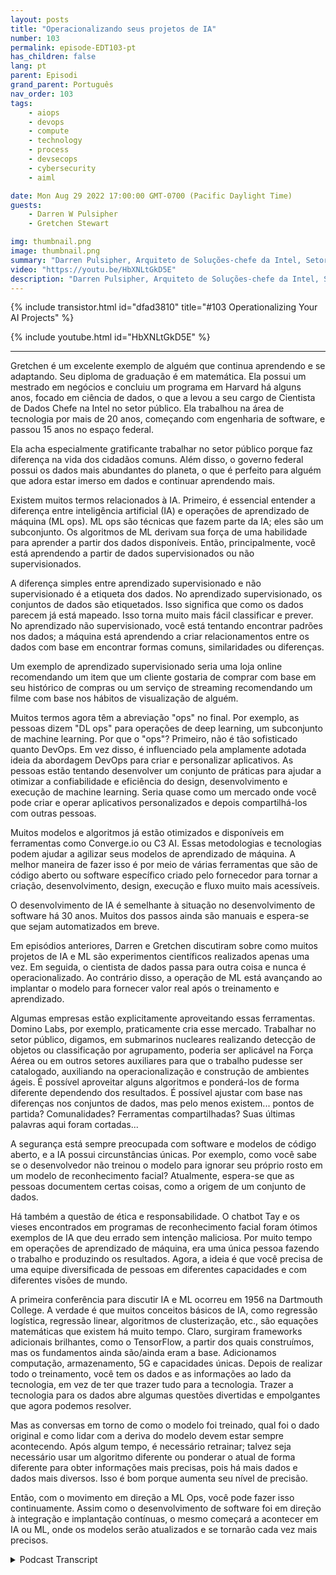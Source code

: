 ```yaml
---
layout: posts
title: "Operacionalizando seus projetos de IA"
number: 103
permalink: episode-EDT103-pt
has_children: false
lang: pt
parent: Episodi
grand_parent: Português
nav_order: 103
tags:
    - aiops
    - devops
    - compute
    - technology
    - process
    - devsecops
    - cybersecurity
    - aiml

date: Mon Aug 29 2022 17:00:00 GMT-0700 (Pacific Daylight Time)
guests:
    - Darren W Pulsipher
    - Gretchen Stewart

img: thumbnail.png
image: thumbnail.png
summary: "Darren Pulsipher, Arquiteto de Soluções-chefe da Intel, Setor Público, e Gretchen Stewart, Cientista de Dados-chefe da Intel, Setor Público, discutem a operacionalização de projetos de IA."
video: "https://youtu.be/HbXNLtGkD5E"
description: "Darren Pulsipher, Arquiteto de Soluções-chefe da Intel, Setor Público, e Gretchen Stewart, Cientista de Dados-chefe da Intel, Setor Público, discutem a operacionalização de projetos de IA."
---
```


<div>
{% include transistor.html id="dfad3810" title="#103 Operationalizing Your AI Projects" %}

{% include youtube.html id="HbXNLtGkD5E" %}
</div>

---

Gretchen é um excelente exemplo de alguém que continua aprendendo e se adaptando. Seu diploma de graduação é em matemática. Ela possui um mestrado em negócios e concluiu um programa em Harvard há alguns anos, focado em ciência de dados, o que a levou a seu cargo de Cientista de Dados Chefe na Intel no setor público. Ela trabalhou na área de tecnologia por mais de 20 anos, começando com engenharia de software, e passou 15 anos no espaço federal.

Ela acha especialmente gratificante trabalhar no setor público porque faz diferença na vida dos cidadãos comuns. Além disso, o governo federal possui os dados mais abundantes do planeta, o que é perfeito para alguém que adora estar imerso em dados e continuar aprendendo mais.

Existem muitos termos relacionados à IA. Primeiro, é essencial entender a diferença entre inteligência artificial (IA) e operações de aprendizado de máquina (ML ops). ML ops são técnicas que fazem parte da IA; eles são um subconjunto. Os algoritmos de ML derivam sua força de uma habilidade para aprender a partir dos dados disponíveis. Então, principalmente, você está aprendendo a partir de dados supervisionados ou não supervisionados.

A diferença simples entre aprendizado supervisionado e não supervisionado é a etiqueta dos dados. No aprendizado supervisionado, os conjuntos de dados são etiquetados. Isso significa que como os dados parecem já está mapeado. Isso torna muito mais fácil classificar e prever. No aprendizado não supervisionado, você está tentando encontrar padrões nos dados; a máquina está aprendendo a criar relacionamentos entre os dados com base em encontrar formas comuns, similaridades ou diferenças.

Um exemplo de aprendizado supervisionado seria uma loja online recomendando um item que um cliente gostaria de comprar com base em seu histórico de compras ou um serviço de streaming recomendando um filme com base nos hábitos de visualização de alguém.

Muitos termos agora têm a abreviação "ops" no final. Por exemplo, as pessoas dizem "DL ops" para operações de deep learning, um subconjunto de machine learning. Por que o "ops"? Primeiro, não é tão sofisticado quanto DevOps. Em vez disso, é influenciado pela amplamente adotada ideia da abordagem DevOps para criar e personalizar aplicativos. As pessoas estão tentando desenvolver um conjunto de práticas para ajudar a otimizar a confiabilidade e eficiência do design, desenvolvimento e execução de machine learning. Seria quase como um mercado onde você pode criar e operar aplicativos personalizados e depois compartilhá-los com outras pessoas.

Muitos modelos e algoritmos já estão otimizados e disponíveis em ferramentas como Converge.io ou C3 AI. Essas metodologias e tecnologias podem ajudar a agilizar seus modelos de aprendizado de máquina. A melhor maneira de fazer isso é por meio de várias ferramentas que são de código aberto ou software específico criado pelo fornecedor para tornar a criação, desenvolvimento, design, execução e fluxo muito mais acessíveis.

O desenvolvimento de IA é semelhante à situação no desenvolvimento de software há 30 anos. Muitos dos passos ainda são manuais e espera-se que sejam automatizados em breve.

Em episódios anteriores, Darren e Gretchen discutiram sobre como muitos projetos de IA e ML são experimentos científicos realizados apenas uma vez. Em seguida, o cientista de dados passa para outra coisa e nunca é operacionalizado. Ao contrário disso, a operação de ML está avançando ao implantar o modelo para fornecer valor real após o treinamento e aprendizado.

Algumas empresas estão explicitamente aproveitando essas ferramentas. Domino Labs, por exemplo, praticamente cria esse mercado. Trabalhar no setor público, digamos, em submarinos nucleares realizando detecção de objetos ou classificação por agrupamento, poderia ser aplicável na Força Aérea ou em outros setores auxiliares para que o trabalho pudesse ser catalogado, auxiliando na operacionalização e construção de ambientes ágeis. É possível aproveitar alguns algoritmos e ponderá-los de forma diferente dependendo dos resultados. É possível ajustar com base nas diferenças nos conjuntos de dados, mas pelo menos existem... pontos de partida? Comunalidades? Ferramentas compartilhadas? Suas últimas palavras aqui foram cortadas...

A segurança está sempre preocupada com software e modelos de código aberto, e a IA possui circunstâncias únicas. Por exemplo, como você sabe se o desenvolvedor não treinou o modelo para ignorar seu próprio rosto em um modelo de reconhecimento facial? Atualmente, espera-se que as pessoas documentem certas coisas, como a origem de um conjunto de dados.

Há também a questão de ética e responsabilidade. O chatbot Tay e os vieses encontrados em programas de reconhecimento facial foram ótimos exemplos de IA que deu errado sem intenção maliciosa. Por muito tempo em operações de aprendizado de máquina, era uma única pessoa fazendo o trabalho e produzindo os resultados. Agora, a ideia é que você precisa de uma equipe diversificada de pessoas em diferentes capacidades e com diferentes visões de mundo.

A primeira conferência para discutir IA e ML ocorreu em 1956 na Dartmouth College. A verdade é que muitos conceitos básicos de IA, como regressão logística, regressão linear, algoritmos de clusterização, etc., são equações matemáticas que existem há muito tempo. Claro, surgiram frameworks adicionais brilhantes, como o TensorFlow, a partir dos quais construímos, mas os fundamentos ainda são/ainda eram a base. Adicionamos computação, armazenamento, 5G e capacidades únicas. Depois de realizar todo o treinamento, você tem os dados e as informações ao lado da tecnologia, em vez de ter que trazer tudo para a tecnologia. Trazer a tecnologia para os dados abre algumas questões divertidas e empolgantes que agora podemos resolver.

Mas as conversas em torno de como o modelo foi treinado, qual foi o dado original e como lidar com a deriva do modelo devem estar sempre acontecendo. Após algum tempo, é necessário retrainar; talvez seja necessário usar um algoritmo diferente ou ponderar o atual de forma diferente para obter informações mais precisas, pois há mais dados e dados mais diversos. Isso é bom porque aumenta seu nível de precisão.

Então, com o movimento em direção a ML Ops, você pode fazer isso continuamente. Assim como o desenvolvimento de software foi em direção à integração e implantação contínuas, o mesmo começará a acontecer em IA ou ML, onde os modelos serão atualizados e se tornarão cada vez mais precisos.



<details>
<summary> Podcast Transcript </summary>

<p></p>

</details>
